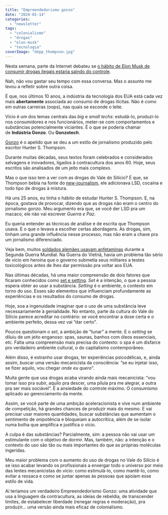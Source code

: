 ```yaml
---
title: "Empreendedorismo gonzo"
date: "2024-01-14"
categories: 
  - "newsletter"
tags: 
  - "colonialismo"
  - "drogas"
  - "elon-musk"
  - "tecnologia"
coverImage: "depp_thompson.jpg"
---
```


Nesta semana, parte da Internet debateu se [o hábito de Elon Musk de consumir drogas ilegais estaria saindo do controle](https://www.wsj.com/business/elon-musk-illegal-drugs-e826a9e1).

Nah, não vou gastar seu tempo com essa conversa. Mas o assunto me levou a refletir sobre outra coisa.

É que, nos últimos 10 anos, a indústria da tecnologia dos EUA está cada vez mais **abertamente** associada ao consumo de drogas ilícitas. Não é como em outras carreiras (oops), nas quais se esconde o leite.

Vício é um dos temas centrais das _big_ e _small techs_: estudá-lo, produzi-lo nos consumidores e nos funcionários, meter-se com comportamentos e substâncias potencialmente viciantes. É o que se poderia chamar de **Indústria Gonzo**. Ou **Gonzotech**.

[Gonzo](https://pt.wikipedia.org/wiki/Jornalismo_gonzo) é o apelido que se deu a um estilo de jornalismo produzido pelo escritor Hunter S. Thompson.

Durante muitas décadas, seus textos foram celebrados e considerados selvagens e inovadores, ligados à contracultura dos anos 60. Hoje, seus escritos são analisados de um jeito mais complexo.

Mas o que isso tem a ver com as drogas do Vale do Silício? É que, se Thompson bebia na fonte do [new-journalism](https://en.wikipedia.org/wiki/New_Journalism), ele adicionava LSD, cocaína e todo tipo de drogas à mistura.

Há uns 25 anos, eu tinha o hábito de estudar Hunter S. Thompson. E, na época, gostava de provocar, dizendo que as drogas não eram o centro do jornalismo gonzo. Meu argumento era que, se você der LSD pra um macaco, ele não vai escrever _Guerra e Paz_.

Eu queria entender as técnicas de análise e de escrita que Thompson usava. E o que o levava a escolher certas abordagens. As drogas, sim, tinham uma grande influência nesse processo, mas não eram a chave pra um jornalismo diferenciado.

Veja bem, muitos [soldados alemães usavam anfetaminas](https://www.amazon.com.br/Blitzed-Drugs-Germany-Norman-Ohler/dp/0241256992?&linkCode=ll1&tag=eduf-20&linkId=99db94f9c8a1631088b528abbdfb52eb&language=pt_BR&ref_=as_li_ss_tl) durante a Segunda Guerra Mundial. Na Guerra do Vietnã, havia um problema tão sério de vício em heroína que o governo submetia seus militares a testes toxicológicos antes de lhes dar permissão pra voltar aos EUA.

Nas últimas décadas, há uma maior compreensão de dois fatores que ficaram conhecidos como [set e setting](https://en.wikipedia.org/wiki/Set_and_setting). _Set_ é a intenção, o que a pessoa espera obter ao usar a substância. _Setting_ é o ambiente, o contexto em torno do uso. Esses são elementos que influenciam profundamente as experiências e os resultados do consumo de drogas.

Hoje, soa a ingenuidade imaginar que o uso de uma substância leve necessariamente à genialidade. No entanto, parte da cultura do Vale do Silício parece acreditar no contrário: se você encontrar a dose certa e o ambiente perfeito, dessa vez vai “dar certo”.

Poucos questionam o _set_, a ambição de “tunar” a mente. E o _setting_ se diluiu de um jeito enganoso: spas, saunas, banhos com óleos essenciais, etc. Falta uma compreensão mais precisa do contexto: o spa é um disfarce pro verdadeiro ambiente cultural, o do capitalismo contemporâneo.

Além disso, é estranho usar drogas, ter experiências psicodélicas, e, ainda assim, buscar uma versão mecanicista da consciência: “se eu injetar isso, se fizer aquilo, vou chegar _onde eu quero_”.

Muita gente que usa drogas acaba virando ainda mais mecanicista: “vou tomar isso pra subir, aquilo pra descer, uma pílula pra me alegrar, a outra pra ser mais sociável”. É a ansiedade do controle máximo. O consumismo aplicado ao gerenciamento da mente.

Assim, se você parte de uma ambição aceleracionista e vive num ambiente de competição, há grandes chances de produzir mais do mesmo. E vai precisar usar maiores quantidades, buscar substâncias que aumentam o sentimento de onipotência e bloqueiam a autocrítica, além de se isolar numa bolha que amplifica e justifica o vício.

A culpa é das substâncias? Parcialmente, sim: a pessoa não vai usar um estimulante com o objetivo de dormir. Mas, também, não: a intenção e o contexto do uso são tão ou mais importantes do que as próprias moléculas ingeridas.

Meu maior problema com o aumento do uso de drogas no Vale do Silício é se isso acabar levando os profissionais a enxergar todo o universo por meio das lentes mecanicistas do vício: como estimulá-lo, como mantê-lo, como evitar a ressaca e como se juntar apenas às pessoas que apoiam esse estilo de vida.

Aí teríamos um verdadeiro Empreendedorismo Gonzo: uma atividade que usa a linguagem da contracultura, as ideias de rebeldia, de transcender limites, de estabelecer liberdade (renegar regras e moderação), pra produzir… uma versão ainda mais eficaz de colonialismo.
